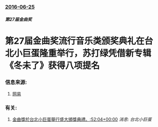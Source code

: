 ### [2016-06-25](/news/2016/06/25/index.md)

##### 第27届金曲奖
# 第27届金曲奖流行音乐类颁奖典礼在台北小巨蛋隆重举行，苏打绿凭借新专辑《冬未了》获得八项提名 




### 信息来源:

1. [网易](http://ent.163.com/16/0625/21/BQEFMUAC00031H0O.html)

### 有关:

1. [ 金曲獎於台北小巨蛋舉行盛大頒獎典禮。:52:04+00:00](/news/2010/06/26/金曲獎於台北小巨蛋舉行盛大頒獎典禮-52-04-00-00.md) _消息: 台北小巨蛋_
